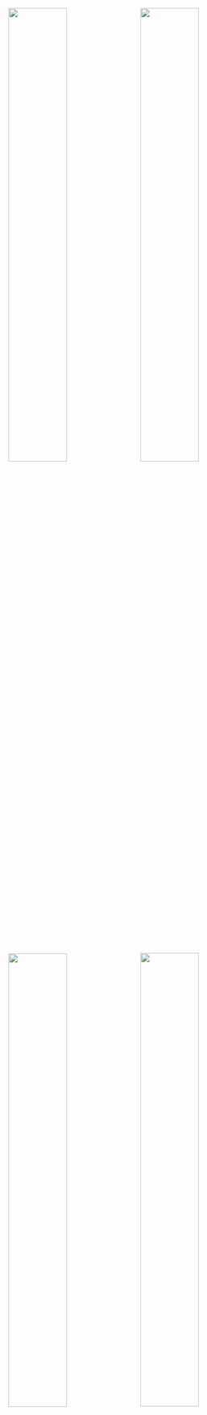 <img  align="left" width="48%" style="margin:1px 0px" src="https://github-readme-stats.vercel.app/api?username=drypycode&count_private=true&theme=vue-dark">

<img align="right" width="48%" style="margin:1px 0px" src="https://github-readme-stats.vercel.app/api/top-langs/?username=drypycode&count_private=true&layout=compact&theme=vue-dark">

<img align="left" width="48%" style="margin:1px 0px" src="https://github-readme-stats.vercel.app/api/pin/?username=drypycode&repo=s3-music-server&theme=vue-dark">

<img align="right" width="48%" style="1px 0px" src="https://github-readme-stats.vercel.app/api/pin/?username=drypycode&repo=zelle-python&theme=vue-dark">

<!--
**drypycode/drypycode** is a ✨ _special_ ✨ repository because its `README.md` (this file) appears on your GitHub profile.

Here are some ideas to get you started:

- 🔭 I’m currently working on ...
- 🌱 I’m currently learning ...
- 👯 I’m looking to collaborate on ...
- 🤔 I’m looking for help with ...
- 💬 Ask me about ...
- 📫 How to reach me: ...
- 😄 Pronouns: ...
- ⚡ Fun fact: ...
-->

